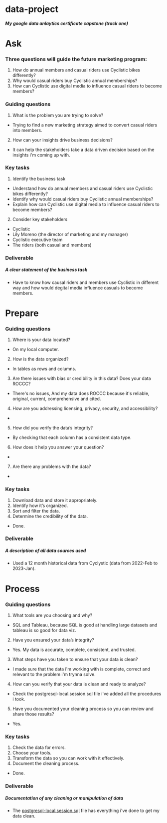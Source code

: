 # data-project
##### My google data anlaytics certificate capstone (track one)

# Ask

### Three questions will guide the future marketing program:
1. How do annual members and casual riders use Cyclistic bikes differently?
2. Why would casual riders buy Cyclistic annual memberships?
3. How can Cyclistic use digital media to influence casual riders to become members?

### Guiding questions
1. What is the problem you are trying to solve?  
- Trying to find a new marketing strategy aimed to convert casual riders into members.
2. How can your insights drive business decisions?  
- It can help the stakeholders take a data driven decision based on the insights i'm coming up with.

### Key tasks
1. Identify the business task
- Understand how do annual members and casual riders use Cyclistic bikes differently?
- Identify why would casual riders buy Cyclistic annual memberships?
- Explain how can Cyclistic use digital media to influence casual riders to become members?  

2. Consider key stakeholders
- Cyclistic  
- Lily Moreno (the director of marketing and my manager)
- Cyclistic executive team
- The riders (both casual and members)

### Deliverable
##### A clear statement of the business task  
- Have to know how causal riders and members use Cyclistic in different way and how would degital media influence casuals to become members.


# Prepare  

### Guiding questions
1. Where is your data located?  
- On my local computer.  
2. How is the data organized?  
- In tables as rows and columns.  
3. Are there issues with bias or credibility in this data? Does your data ROCCC?  
- There's no issues, And my data does ROCCC because it's reliable, original, current, comprehensive and cited.  
4. How are you addressing licensing, privacy, security, and accessibility? 
-   
5. How did you verify the data’s integrity?  
- By checking that each column has a consistent data type.  
6. How does it help you answer your question?  
-  
7. Are there any problems with the data?  
-  

### Key tasks
1. Download data and store it appropriately.  
2. Identify how it’s organized.  
3. Sort and filter the data.  
4. Determine the credibility of the data.  
- Done.  

### Deliverable
##### A description of all data sources used  
- Used a 12 month historical data from Cyclystic (data from 2022-Feb to 2023-Jan).  


# Process
### Guiding questions
1. What tools are you choosing and why?  
- SQL and Tableau, because SQL is good at handling large datasets and tableau is so good for data viz.  
2. Have you ensured your data’s integrity?  
- Yes. My data is accurate, complete, consistent, and trusted.  
3. What steps have you taken to ensure that your data is clean?  
- I made sure that the data i'm working with is complete, correct and relevant to the problem i'm trynna solve.  
4. How can you verify that your data is clean and ready to analyze?  
-  Check the postgresql-local.session.sql file i've added all the procedures i took.
5. Have you documented your cleaning process so you can review and share those results?  
-  Yes.

### Key tasks
1. Check the data for errors.
2. Choose your tools.
3. Transform the data so you can work with it effectively.
4. Document the cleaning process.
- Done.

### Deliverable
##### Documentation of any cleaning or manipulation of data
-  The [postgresql-local.session.sql](https://github.com/Abduullahh/data-project/blob/627473eb68a96ab1def421fab80095c61987f966/postgres-local.session.sql) file has everything i've done to get my data clean.  